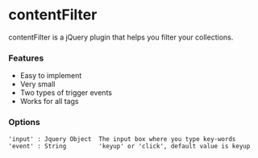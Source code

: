 # contentFilter
contentFilter is a jQuery plugin that helps you filter your collections.
### Features
- Easy to implement
- Very small
- Two types of trigger events
- Works for all tags
### Options
```
'input' : Jquery Object  The input box where you type key-words
'event' : String         'keyup' or 'click', default value is keyup
```